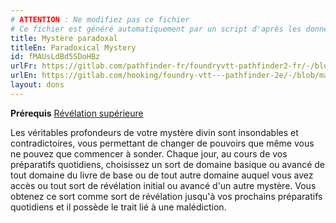```yaml
---
# ATTENTION : Ne modifiez pas ce fichier
# Ce fichier est généré automatiquement par un script d'après les données du module Foundry VTT officiel et de sa traduction
title: Mystère paradoxal
titleEn: Paradoxical Mystery
id: fMAUsLdBd5SDoHBz
urlFr: https://gitlab.com/pathfinder-fr/foundryvtt-pathfinder2-fr/-/blob/master/data/feats/fMAUsLdBd5SDoHBz.htm
urlEn: https://gitlab.com/hooking/foundry-vtt---pathfinder-2e/-/blob/master/packs/data/feats.db/paradoxical-mystery.json
layout: dons
---
```

**Prérequis** [Révélation supérieure](révélation-supérieure.html)

Les véritables profondeurs de votre mystère divin sont insondables et contradictoires, vous permettant de changer de pouvoirs que même vous ne pouvez que commencer à sonder. Chaque jour, au cours de vos préparatifs quotidiens, choisissez un sort de domaine basique ou avancé de tout domaine du livre de base ou de tout autre domaine auquel vous avez accès ou tout sort de révélation initial ou avancé d'un autre mystère. Vous obtenez ce sort comme sort de révélation jusqu'à vos prochains préparatifs quotidiens et il possède le trait lié à une malédiction.
